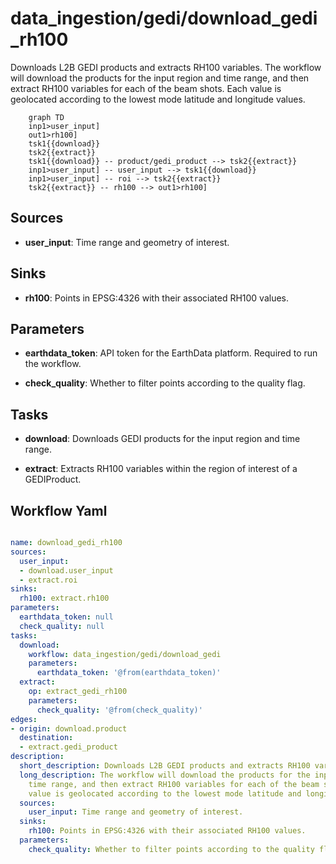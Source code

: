 # data_ingestion/gedi/download_gedi_rh100

Downloads L2B GEDI products and extracts RH100 variables. The workflow will download the products for the input region and time range, and then extract RH100 variables for each of the beam shots. Each value is geolocated according to the lowest mode latitude and longitude values.

```{mermaid}
    graph TD
    inp1>user_input]
    out1>rh100]
    tsk1{{download}}
    tsk2{{extract}}
    tsk1{{download}} -- product/gedi_product --> tsk2{{extract}}
    inp1>user_input] -- user_input --> tsk1{{download}}
    inp1>user_input] -- roi --> tsk2{{extract}}
    tsk2{{extract}} -- rh100 --> out1>rh100]
```

## Sources

- **user_input**: Time range and geometry of interest.

## Sinks

- **rh100**: Points in EPSG:4326 with their associated RH100 values.

## Parameters

- **earthdata_token**: API token for the EarthData platform. Required to run the workflow.

- **check_quality**: Whether to filter points according to the quality flag.

## Tasks

- **download**: Downloads GEDI products for the input region and time range.

- **extract**: Extracts RH100 variables within the region of interest of a GEDIProduct.

## Workflow Yaml

```yaml

name: download_gedi_rh100
sources:
  user_input:
  - download.user_input
  - extract.roi
sinks:
  rh100: extract.rh100
parameters:
  earthdata_token: null
  check_quality: null
tasks:
  download:
    workflow: data_ingestion/gedi/download_gedi
    parameters:
      earthdata_token: '@from(earthdata_token)'
  extract:
    op: extract_gedi_rh100
    parameters:
      check_quality: '@from(check_quality)'
edges:
- origin: download.product
  destination:
  - extract.gedi_product
description:
  short_description: Downloads L2B GEDI products and extracts RH100 variables.
  long_description: The workflow will download the products for the input region and
    time range, and then extract RH100 variables for each of the beam shots. Each
    value is geolocated according to the lowest mode latitude and longitude values.
  sources:
    user_input: Time range and geometry of interest.
  sinks:
    rh100: Points in EPSG:4326 with their associated RH100 values.
  parameters:
    check_quality: Whether to filter points according to the quality flag.


```